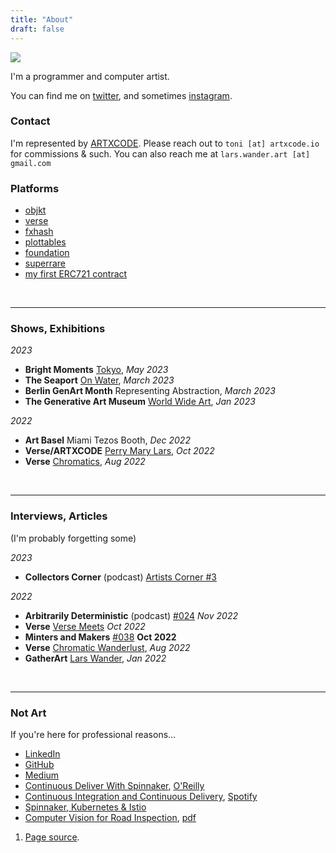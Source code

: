 ```yaml
---
title: "About"
draft: false
---
```


<img style='max-height: 200px; max-width: 200px' src='/img/posts/about/face0-cutout.webp'>

I'm a programmer and computer artist.

You can find me on [twitter](https://twitter.com/larswander), and sometimes
[instagram](https://instagram.com/larswander).

### Contact

I'm represented by [ARTXCODE](https://artxcode.io). Please reach out to `toni
[at] artxcode.io` for commissions & such. You can also reach me at
`lars.wander.art [at] gmail.com`

### Platforms

* [objkt](https://objkt.com/profile/larswander/)
* [verse](https://verse.works/persons/lars-wander)
* [fxhash](https://www.fxhash.xyz/u/larswander)
* [plottables](https://opensea.io/collection/lines-walking-by-lars-wander-1)
* [foundation](https://foundation.app/@larswander)
* [superrare](https://superrare.com/larswander)
* [my first ERC721 contract](https://opensea.io/collection/lars-wander-art)

<br>

---


### Shows, Exhibitions

_2023_

* __Bright Moments__ [Tokyo](https://www.brightmoments.io/tokyo), _May 2023_
* __The Seaport__ [On Water](https://theseaport.nyc/events/on-water-2023/), _March 2023_
* __Berlin GenArt Month__ Representing Abstraction, _March 2023_
* __The Generative Art Museum__ [World Wide Art](https://tgam.xyz/exhibitions/issue-05-world-wide-art), _Jan 2023_

_2022_

* __Art Basel__ Miami Tezos Booth, _Dec 2022_
* __Verse/ARTXCODE__ [Perry Mary Lars](https://verse.works/exhibitions/perry-mary-lars), _Oct 2022_
* __Verse__ [Chromatics](https://verse.works/exhibitions/chromatics-part-1), _Aug 2022_

<br>

---


### Interviews, Articles

(I'm probably forgetting some)

_2023_

* __Collectors Corner__ (podcast) [Artists Corner #3](https://www.youtube.com/watch?v=YpTsDbOtAnM)

_2022_

* __Arbitrarily Deterministic__ (podcast) [#024](https://anchor.fm/kenconsumer/episodes/Arbitrarily-Deterministic-024---Lars-Wander-e1r9jib) _Nov 2022_
* __Verse__ [Verse Meets](https://verse.works/journal/verse-meets-lars-wander) _Oct 2022_
* __Minters and Makers__ [#038](https://open.spotify.com/episode/1yVu7vm6eUEg5sEkVSRzcg) __Oct 2022__
* __Verse__ [Chromatic Wanderlust](https://verse.works/journal/chromatic-wanderlust-interview-with-lars-wander), _Aug 2022_
* __GatherArt__ [Lars Wander](https://gatherart.org/2022/01/lars-wander-interview/), _Jan 2022_

<br>

---

### Not Art

If you're here for professional reasons...

* [LinkedIn](https://www.linkedin.com/in/lars-wander-82697897)
* [GitHub](https://www.github.com/lwander)
* [Medium](https://medium.com/@larswander)
* [Continuous Deliver With
    Spinnaker](https://www.goodreads.com/author/show/18280100.Lars_Wander),
    [O'Reilly](https://www.oreilly.com/library/view/continuous-delivery-with/9781492035527/titlepage01.html)
* [Continuous Integration and Continuous
    Delivery](https://kubernetespodcast.com/episode/023-ci-and-cd/),
    [Spotify](https://open.spotify.com/episode/1R25ZeiVfKNdZeAxPNp7wJ)
* [Spinnaker, Kubernetes & Istio](https://www.youtube.com/watch?v=_ZCtiD_6p7g)
* [Computer Vision for Road
    Inspection](https://ieeexplore.ieee.org/document/6836111), [pdf](https://www.ri.cmu.edu/pub_files/2014/3/crack_detection_final.pdf)

<footer>
  <ol>
	<li id="homepage">
	  <a href="https://github.com/lwander/larswander.com">Page source</a>.
	</li>
  </ol>
</footer>
